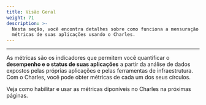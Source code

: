 ```yaml
---
title: Visão Geral
weight: 71
description: >-
  Nesta seção, você encontra detalhes sobre como funciona a mensuração de
  métricas de suas aplicações usando o Charles.
---
```


---

As métricas são os indicadores que permitem você quantificar o **desempenho e o status de suas aplicações** a partir da análise de dados expostos pelas próprias aplicações e pelas ferramentas de infraestrutura. Com o Charles, você pode obter métricas de cada um dos seus círculos. 

Veja como habilitar e usar as métricas diponíveis no Charles na próximas páginas.

